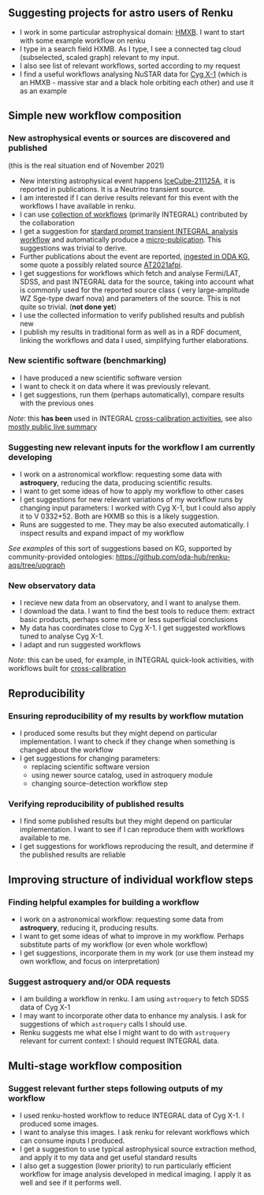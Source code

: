 ## Suggesting projects for astro users of Renku


* I work in some particular astrophysical domain: [HMXB](https://en.wikipedia.org/wiki/X-ray_binary#High-mass_X-ray_binary). I want to start with some example workflow on renku
* I type in a search field HXMB. As I type, I see a connected tag cloud (subselected, scaled graph) relevant to my input. 
* I also see list of relevant workflows, sorted according to my request
* I find a useful workflows analysing NuSTAR data for [Cyg X-1](https://en.wikipedia.org/wiki/Cygnus_X-1) (which is an HMXB - massive star and a black hole orbiting each other) and use it as an example


## Simple new workflow composition


### New astrophysical events or sources are discovered and published

(this is the real situation end of November 2021)

* New intersting astrophysical event happens [IceCube-211125A](https://gcn.gsfc.nasa.gov/gcn3/31126.gcn3), it is reported in publications. It is a Neutrino transient source.
* I am interested if I can derive results relevant for this event with the workflows I have available in renku.
* I can use [collection of workflows](https://gitlab.in2p3.fr/oda/workflows) (primarily INTEGRAL) contributed by the collaboration
* I get a suggestion for [stardard prompt transient INTEGRAL analysis workflow](https://gitlab.in2p3.fr/oda/workflows/gcn-circular-integral-ul/) and automatically produce a [micro-publication](https://gcn.gsfc.nasa.gov/gcn3/31135.gcn3). This suggestions was trivial to derive. 
* Further publications about the event are reported, [ingested in ODA KG](https://apps.streamlitusercontent.com/volodymyrss/streamlit-spiacs/master/app.py/+/?source_name=IceCube-211125A), some quote a possibly related source [AT2021afpi](https://www.astronomerstelegram.org/?read=15079).
* I get suggestions for workflows which fetch and analyse Fermi/LAT, SDSS, and past INTEGRAL data for the source, taking into account what is commonly used for the reported source class ( very large-amplitude WZ Sge-type dwarf nova) and parameters of the source. This is not quite so trivial. (**not done yet**)
* I use the collected information to verify published results and publish new
* I publish my results in traditional form as well as in a RDF document, linking the workflows and data I used, simplifying further elaborations.


### New scientific software (benchmarking)

* I have produced a new scientific software version
* I want to check it on data where it was previously relevant. 
* I get suggestions, run them (perhaps automatically), compare results with the previous ones

*Note*: this **has been** used in INTEGRAL [cross-calibration activities](https://indico.ict.inaf.it/event/1001/contributions/10148/), see also [mostly public live summary](https://share.streamlit.io/volodymyrss/streamlit-cc/app.py)


### Suggesting new relevant inputs for the workflow I am currently developing

* I work on a astronomical workflow: requesting some data with **astroquery**, reducing the data, producing scientific results.
* I want to get some ideas of how to apply my workflow to other cases
* I get suggestions for new relevant variations of my workflow runs by changing input parameters: I worked with Cyg X-1, but I could also apply it to V 0332+52. Both are HXMB so this is a likely suggestion.
* Runs are suggested to me. They may be also executed automatically. I inspect results and expand impact of my workflow

*See examples* of this sort of suggestions based on KG, supported by community-provided ontologies: https://github.com/oda-hub/renku-aqs/tree/upgraph

### New observatory data

* I recieve new data from an observatory, and I want to analyse them.
* I download the data. I want to find the best tools to reduce them: extract basic products, perhaps some more or less superficial conclusions
* My data has coordinates close to Cyg X-1. I get suggested workflows tuned to analyse Cyg X-1. 
* I adapt and run suggested workflows

*Note*: this can be used, for example, in INTEGRAL quick-look activities, with workflows built for [cross-calibration](https://indico.ict.inaf.it/event/1001/contributions/10148/)

## Reproducibility

### Ensuring reproducibility of my results by workflow mutation

* I produced some results but they might depend on particular implementation. I want to check if they change when something is changed about the workflow
* I get suggestions for changing parameters: 
  * replacing scientific software version
  * using newer source catalog, used in astroquery module 
  * changing source-detection workflow step

### Verifying reproducibility of published results 

* I find some published results but they might depend on particular implementation. I want to see if I can reproduce them with workflows available to me.
* I get suggestions for workflows reproducing the result, and determine if the published results are reliable

## Improving structure of individual workflow steps

### Finding helpful examples for building  a workflow

* I work on a astronomical workflow: requesting some data from **astroquery**, reducing it, producing results.
* I want to get some ideas of what to improve in my workflow. Perhaps substitute parts of my workflow (or even whole workflow)
* I get suggestions, incorporate them in my work (or use them instead my own workflow, and focus on interpretation)


### Suggest astroquery and/or ODA requests

* I am building a workflow in renku. I am using `astroquery` to fetch SDSS data of Cyg X-1
* I may want to incorporate other data to enhance my analysis. I ask for suggestions of which `astroquery` calls I should use.
* Renku suggests me what else I might want to do with `astroquery` relevant for current context: I should request INTEGRAL data.


## Multi-stage workflow composition
### Suggest relevant further steps following outputs of my workflow

* I used renku-hosted workflow to reduce INTEGRAL data of Cyg X-1. I produced some images.
* I want to analyse this images. I ask renku for relevant workflows which can consume inputs I produced.
* I get a suggestion to use typical astrophysical source extraction method, and apply it to my data and get useful standard results
* I also get a suggestion (lower priority) to run particularly efficient workflow for image analysis developed in medical imaging. I apply it as well and see if it  performs well.
